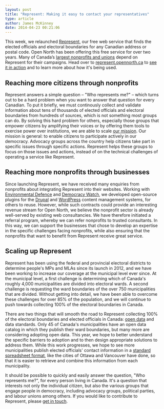 ```yaml
---
layout: post
title: "Represent: Making it easy to contact your representatives"
type: article
author: James McKinney
date: 2014-04-23 00:21:06
---
```

This week, we relaunched [Represent](http://represent.opennorth.ca), our free web service that finds the elected officials and electoral boundaries for any Canadian address or postal code. Open North has been offering this free service for over two years. Many of Canada’s [largest nonprofits and unions](http://represent.opennorth.ca/#users) depend on Represent for their campaigns. Head over to [represent.opennorth.ca](http://represent.opennorth.ca) to [see it in action](http://represent.opennorth.ca/demo/) and to learn more about how it's being used.

## Reaching more citizens through nonprofits

Represent answers a simple question – "Who represents me?" – which turns out to be a hard problem when you want to answer that question for every Canadian. To put it briefly, we must continously collect and validate information about tens of thousands of elected officials and electoral boundaries from hundreds of sources, which is not something most groups can do. By solving this hard problem for others, especially those groups that empower citizens by amplifying their voices or by offering them tools to exercise power over institutions, we are able to scale [our mission](http://opennorth.ca/about/). Our mission is general: to enable citizens to participate actively in our democracy. Advocacy groups across the country help citizens take part in specific issues through specific actions. Represent helps these groups to focus on those issues and actions, instead of on the technical challenges of operating a service like Represent.

## Reaching more nonprofits through businesses

Since launching Represent, we have received many enquiries from nonprofits about integrating Represent into their websites. Working with [Environmental Defence](http://environmentaldefence.ca/) and [Democracy Watch](http://democracywatch.ca/), we developed open-source plugins for the [Drupal](https://drupal.org/project/represent) and [WordPress](http://wordpress.org/plugins/represent-api/) content management systems, for others to reuse. However, while such contracts could provide an interesting revenue stream for Open North, we believe the nonprofit sector is already well-served by existing web consultancies. We have therefore initiated a referral program, whereby we can refer nonprofits to trusted consultants. In this way, we can support the businesses that chose to develop an expertise in the specific challenges facing nonprofits, while also ensuring that the nonprofits that want to benefit from Represent receive great service.

## Scaling up Represent

Represent has been using the federal and provincial electoral districts to determine people's MPs and MLAs since its launch in 2012, and we have been working to increase our coverage at the municipal level ever since. At the municipal level, a first challenge is determining which of Canada's roughly 4,000 municipalities are divided into electoral wards. A second challenge is requesting the ward boundaries of the over 750 municipalities that are divided. Without getting into detail, we have been able to overcome these challenges for over 85% of the population, and we will continue to push towards collecting 100% of the electoral boundaries in Canada.

There are two things that will smooth the road to Represent collecting 100% of the electoral boundaries and elected officials in Canada: [open data](http://opendefinition.org/) and data standards. Only 45 of Canada's municipalities have an open data catalog in which they publish their ward boundaries, but many more are considering adopting open data. This year, we hope to better understand the specific barriers to adoption and to then design appropriate solutions to address them. While this work progresses, we hope to see more municipalities publish elected officials' contact information in a [standard spreadsheet format](http://represent.opennorth.ca/government/), like the cities of Ottawa and Vancouver have done, so that it is easier to retrieve and combine this information from each municipality.

It should be possible to quickly and easily answer the question, "Who represents me?", for every person living in Canada. It's a question that interests not only the individual citizen, but also the various groups that engage people in democracy, including advocacy groups, political parties, and labour unions among others. If you would like to contribute to Represent, please [get in touch](mailto:represent@opennorth.ca).
